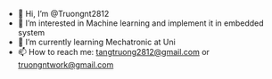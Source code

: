 - 👋 Hi, I’m @Truongnt2812
- 👀 I’m interested in Machine learning and implement it in embedded system
- 🌱 I’m currently learning Mechatronic at Uni
- 📫 How to reach me: tangtruong2812@gmail.com or truongntwork@gmail.com

<!---
Truongnt2812/Truongnt2812 is a ✨ special ✨ repository because its `README.md` (this file) appears on your GitHub profile.
You can click the Preview link to take a look at your changes.
--->
